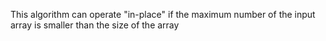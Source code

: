 This algorithm can operate "in-place" if the maximum number of the input array is smaller than the size of the array
